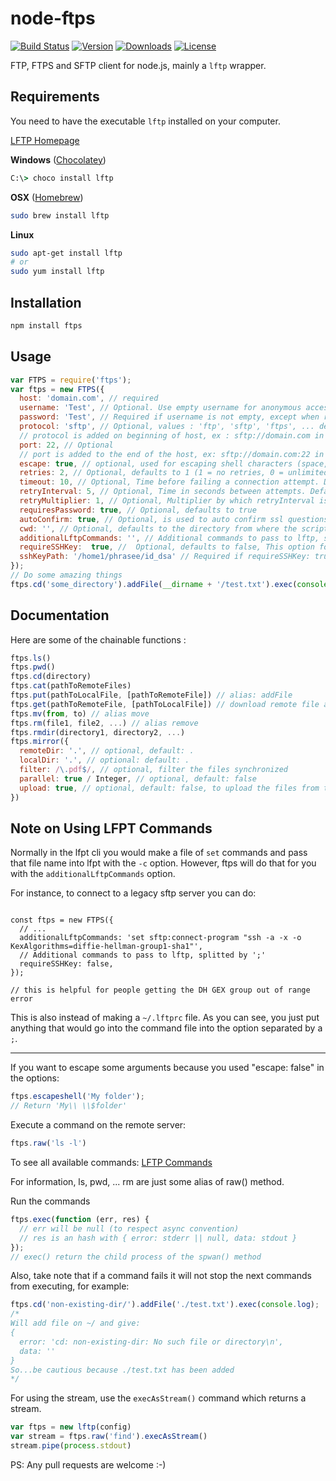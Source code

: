 node-ftps
=========
<p>
  <a href="https://travis-ci.org/Atinux/node-ftps"><img src="https://travis-ci.org/Atinux/node-ftps.svg?branch=master" alt="Build Status"></a>
  <a href="https://www.npmjs.com/package/ftps"><img src="https://img.shields.io/npm/v/ftps.svg" alt="Version"></a>
  <a href="https://www.npmjs.com/package/ftps"><img src="https://img.shields.io/npm/dt/ftps.svg" alt="Downloads"></a>
  <a href="https://www.npmjs.com/package/ftps"><img src="https://img.shields.io/npm/l/ftps.svg" alt="License"></a>
</p>

FTP, FTPS and SFTP client for node.js, mainly a `lftp` wrapper.

Requirements
------------

You need to have the executable `lftp` installed on your computer.

[LFTP Homepage](http://lftp.yar.ru/)

**Windows** ([Chocolatey](https://chocolatey.org/))
```cmd
C:\> choco install lftp
```
**OSX** ([Homebrew](http://brew.sh/))
```bash
sudo brew install lftp
```
**Linux**
```bash
sudo apt-get install lftp
# or
sudo yum install lftp
```

Installation
-----------

``` sh
npm install ftps
```

Usage
-----

``` js
var FTPS = require('ftps');
var ftps = new FTPS({
  host: 'domain.com', // required
  username: 'Test', // Optional. Use empty username for anonymous access.
  password: 'Test', // Required if username is not empty, except when requiresPassword: false
  protocol: 'sftp', // Optional, values : 'ftp', 'sftp', 'ftps', ... default: 'ftp'
  // protocol is added on beginning of host, ex : sftp://domain.com in this case
  port: 22, // Optional
  // port is added to the end of the host, ex: sftp://domain.com:22 in this case
  escape: true, // optional, used for escaping shell characters (space, $, etc.), default: true
  retries: 2, // Optional, defaults to 1 (1 = no retries, 0 = unlimited retries)
  timeout: 10, // Optional, Time before failing a connection attempt. Defaults to 10
  retryInterval: 5, // Optional, Time in seconds between attempts. Defaults to 5
  retryMultiplier: 1, // Optional, Multiplier by which retryInterval is multiplied each time new attempt fails. Defaults to 1
  requiresPassword: true, // Optional, defaults to true
  autoConfirm: true, // Optional, is used to auto confirm ssl questions on sftp or fish protocols, defaults to false
  cwd: '', // Optional, defaults to the directory from where the script is executed
  additionalLftpCommands: '', // Additional commands to pass to lftp, splitted by ';'
  requireSSHKey:  true, //  Optional, defaults to false, This option for SFTP Protocol with ssh key authentication
  sshKeyPath: '/home1/phrasee/id_dsa' // Required if requireSSHKey: true , defaults to empty string, This option for SFTP Protocol with ssh key authentication
});
// Do some amazing things
ftps.cd('some_directory').addFile(__dirname + '/test.txt').exec(console.log);
```

Documentation
------------------

Here are some of the chainable functions :

``` js
ftps.ls()
ftps.pwd()
ftps.cd(directory)
ftps.cat(pathToRemoteFiles)
ftps.put(pathToLocalFile, [pathToRemoteFile]) // alias: addFile
ftps.get(pathToRemoteFile, [pathToLocalFile]) // download remote file and save to local path (if not given, use same name as remote file), alias: getFile
ftps.mv(from, to) // alias move
ftps.rm(file1, file2, ...) // alias remove
ftps.rmdir(directory1, directory2, ...)
ftps.mirror({
  remoteDir: '.', // optional, default: .
  localDir: '.', // optional: default: .
  filter: /\.pdf$/, // optional, filter the files synchronized
  parallel: true / Integer, // optional, default: false
  upload: true, // optional, default: false, to upload the files from the locaDir to the remoteDir
})
```


Note on Using LFPT Commands
------------------

Normally in the lfpt cli you would make a file of `set` commands and pass that file name into lfpt with the `-c` option. However, ftps will do that for you with the `additionalLftpCommands` option.

For instance, to connect to a legacy sftp server you can do:

```JS

const ftps = new FTPS({
  // ...
  additionalLftpCommands: 'set sftp:connect-program "ssh -a -x -o KexAlgorithms=diffie-hellman-group1-sha1"', 
  // Additional commands to pass to lftp, splitted by ';' 
  requireSSHKey: false,
});

// this is helpful for people getting the DH GEX group out of range error

```

This is also instead of making a `~/.lftprc` file. As you can see, you just put anything that would go into the command file into the option separated by a `;`.

-----


If you want to escape some arguments because you used "escape: false" in the options:
```js
ftps.escapeshell('My folder');
// Return 'My\\ \\$folder'
```

Execute a command on the remote server:
```js
ftps.raw('ls -l')
```

To see all available commands: [LFTP Commands](http://lftp.yar.ru/lftp-man.html)

For information, ls, pwd, ... rm are just some alias of raw() method.

Run the commands
``` js
ftps.exec(function (err, res) {
  // err will be null (to respect async convention)
  // res is an hash with { error: stderr || null, data: stdout }
});
// exec() return the child process of the spwan() method
```

Also, take note that if a command fails it will not stop the next commands from executing, for example:
``` js
ftps.cd('non-existing-dir/').addFile('./test.txt').exec(console.log);
/*
Will add file on ~/ and give:
{
  error: 'cd: non-existing-dir: No such file or directory\n',
  data: ''
}
So...be cautious because ./test.txt has been added
*/

```

For using the stream, use the `execAsStream()` command which returns a stream.
```js
var ftps = new lftp(config)
var stream = ftps.raw('find').execAsStream()
stream.pipe(process.stdout)
```



PS: Any pull requests are welcome :-)
